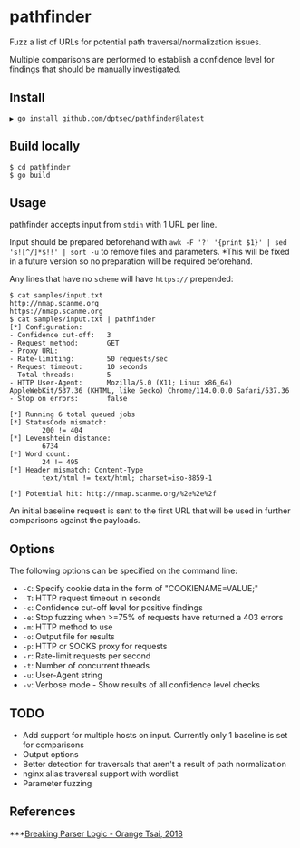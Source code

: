 # pathfinder

Fuzz a list of URLs for potential path traversal/normalization issues.

Multiple comparisons are performed to establish a confidence level for findings that should be manually investigated.

## Install

```
▶ go install github.com/dptsec/pathfinder@latest
```

## Build locally

```
$ cd pathfinder
$ go build
```


## Usage

pathfinder accepts input from `stdin` with 1 URL per line. 

Input should be prepared beforehand with `awk -F '?' '{print $1}' | sed 's![^/]*$!!' | sort -u` to remove files and parameters.
*This will be fixed in a future version so no preparation will be required beforehand.

Any lines that have no `scheme` will have `https://` prepended:

```
$ cat samples/input.txt
http://nmap.scanme.org
https://nmap.scanme.org
$ cat samples/input.txt | pathfinder
[*] Configuration:
- Confidence cut-off:   3
- Request method:       GET
- Proxy URL:
- Rate-limiting:        50 requests/sec
- Request timeout:      10 seconds
- Total threads:        5
- HTTP User-Agent:      Mozilla/5.0 (X11; Linux x86_64) AppleWebKit/537.36 (KHTML, like Gecko) Chrome/114.0.0.0 Safari/537.36
- Stop on errors:       false

[*] Running 6 total queued jobs
[*] StatusCode mismatch:
        200 != 404
[*] Levenshtein distance:
        6734
[*] Word count:
        24 != 495
[*] Header mismatch: Content-Type
        text/html != text/html; charset=iso-8859-1

[*] Potential hit: http://nmap.scanme.org/%2e%2e%2f
```

An initial baseline request is sent to the first URL that will be used in further comparisons against the payloads.

## Options

The following options can be specified on the command line:
+ `-C`: Specify cookie data in the form of "COOKIENAME=VALUE;"
+ `-T`: HTTP request timeout in seconds
+ `-c`: Confidence cut-off level for positive findings
+ `-e`: Stop fuzzing when >=75% of requests have returned a 403 errors
+ `-m`: HTTP method to use
+ `-o`: Output file for results
+ `-p`: HTTP or SOCKS proxy for requests
+ `-r`: Rate-limit requests per second
+ `-t`: Number of concurrent threads
+ `-u`: User-Agent string
+ `-v`: Verbose mode - Show results of all confidence level checks

## TODO

+ Add support for multiple hosts on input. Currently only 1 baseline is set for comparisons
+ Output options
+ Better detection for traversals that aren't a result of path normalization
+ nginx alias traversal support with wordlist
+ Parameter fuzzing

## References
***[Breaking Parser Logic - Orange Tsai, 2018](https://i.blackhat.com/us-18/Wed-August-8/us-18-Orange-Tsai-Breaking-Parser-Logic-Take-Your-Path-Normalization-Off-And-Pop-0days-Out-2.pdf)
